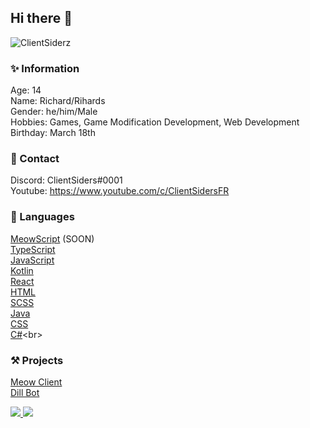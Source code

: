 ## Hi there 👋
<p align="left"> <img src="https://komarev.com/ghpvc/?username=ClientSiderz&label=Views&color=blue&style=plastic" alt="ClientSiderz" /> </p>

### ✨ Information
Age: 14<br>
Name: Richard/Rihards<br>
Gender: he/him/Male<br>
Hobbies: Games, Game Modification Development, Web Development<br>
Birthday: March 18th<br>

### 📱 Contact
Discord: ClientSiders#0001<br>
Youtube: https://www.youtube.com/c/ClientSidersFR<br>

### 🧠 Languages
[MeowScript](https://meowclient.club) (SOON)<br>
[TypeScript](https://www.typescriptlang.org)<br>
[JavaScript](https://www.javascript.com)<br>
[Kotlin](https://kotlinlang.org/)<br>
[React](https://reactjs.org)<br>
[HTML](https://www.html.com)<br>
[SCSS](https://sass-lang.com/)<br>
[Java](https://www.java.com/en/)<br>
[CSS](https://en.wikipedia.org/wiki/CSS)<br>
[C#](https://en.wikipedia.org/wiki/C_Sharp_(programming_language))<br>

### ⚒ Projects
[Meow Client](https://meowclient.club)<br>
[Dill Bot](https://discord.com/api/oauth2/authorize?client_id=821462938820935700&permissions=403995486295&scope=bot%20applications.commands)<br>


<a href="https://github.com/ClientSiderz">
 <img src="https://github-readme-stats.vercel.app/api?username=ClientSiderz&show_icons=true&theme=dracula">
</a>
<a href="https://github.com/ClientSiderz">
  <img src="https://github-readme-stats.vercel.app/api/top-langs/?username=ClientSiderz&theme=dracula&hide_langs_below=1">
</a>

